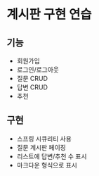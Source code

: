 # 계시판 구현 연습

## 기능

- 회원가입
- 로그인/로그아웃
- 질문 CRUD
- 답변 CRUD
- 추천

## 구현

- 스프링 시큐리티 사용
- 질문 계시판 페이징
- 리스트에 답변/추천 수 표시
- 마크다운 형식으로 표시
